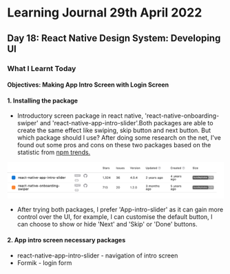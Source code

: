 <h1>Learning Journal 29th April 2022</h1>
<h2>Day 18: React Native Design System: Developing UI</h2>
<h3>What I Learnt Today</h3>
<h4>Objectives: Making App Intro Screen with Login Screen</h4>
<h4>1. Installing the package</h4>
<ul>
  <li>Introductory screen package in react native, 'react-native-onboarding-swiper' and 'react-native-app-intro-slider'.Both packages are able to create the same effect like swiping, skip button and next button. But which package should I use? After doing some research on the net, I've found out some pros and cons on these two packages based on the statistic from <a href="https://www.npmtrends.com/react-native-app-intro-slider-vs-react-native-onboarding-swiper">npm trends.</a></li>  
</ul>
<img src="https://github.com/janson-gan/react-native-training/blob/main/images/Screenshot%202022-04-29%20at%203.42.16%20PM.png" width="800" />
<ul>
  <li>After trying both packages, I prefer 'App-intro-slider' as it can gain more control over the UI, for example, I can customise the default button, I can choose to show or hide 'Next' and 'Skip' or 'Done' buttons.</li>
</ul>
<h4>2. App intro screen necessary packages</h4>
<ul>
  <li>react-native-app-intro-slider - navigation of intro screen</li>
  <li>Formik - login form</li>
</ul>

<p float="left">
  <img src="" width="200" />
 <img src="" width="200" />
 <img src="" width="200" />
</p>
